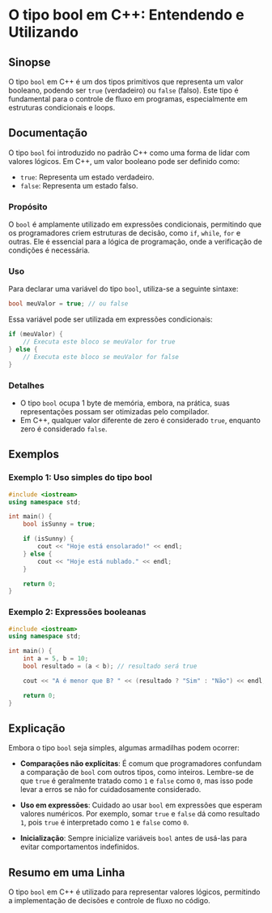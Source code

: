 <!--
Meta Description: # O tipo bool em C++: Entendendo e Utilizando ## Sinopse O tipo `bool` em C++ é um dos tipos primitivos que representa um valor booleano, podendo ser ...
Meta Keywords: bool, true, tipo, como, false
-->

# O tipo bool em C++: Entendendo e Utilizando

## Sinopse
O tipo `bool` em C++ é um dos tipos primitivos que representa um valor booleano, podendo ser `true` (verdadeiro) ou `false` (falso). Este tipo é fundamental para o controle de fluxo em programas, especialmente em estruturas condicionais e loops.

## Documentação
O tipo `bool` foi introduzido no padrão C++ como uma forma de lidar com valores lógicos. Em C++, um valor booleano pode ser definido como:

- `true`: Representa um estado verdadeiro.
- `false`: Representa um estado falso.

### Propósito
O `bool` é amplamente utilizado em expressões condicionais, permitindo que os programadores criem estruturas de decisão, como `if`, `while`, `for` e outras. Ele é essencial para a lógica de programação, onde a verificação de condições é necessária.

### Uso
Para declarar uma variável do tipo `bool`, utiliza-se a seguinte sintaxe:

```cpp
bool meuValor = true; // ou false
```

Essa variável pode ser utilizada em expressões condicionais:

```cpp
if (meuValor) {
    // Executa este bloco se meuValor for true
} else {
    // Executa este bloco se meuValor for false
}
```

### Detalhes
- O tipo `bool` ocupa 1 byte de memória, embora, na prática, suas representações possam ser otimizadas pelo compilador.
- Em C++, qualquer valor diferente de zero é considerado `true`, enquanto zero é considerado `false`.

## Exemplos
### Exemplo 1: Uso simples do tipo bool
```cpp
#include <iostream>
using namespace std;

int main() {
    bool isSunny = true;

    if (isSunny) {
        cout << "Hoje está ensolarado!" << endl;
    } else {
        cout << "Hoje está nublado." << endl;
    }

    return 0;
}
```

### Exemplo 2: Expressões booleanas
```cpp
#include <iostream>
using namespace std;

int main() {
    int a = 5, b = 10;
    bool resultado = (a < b); // resultado será true

    cout << "A é menor que B? " << (resultado ? "Sim" : "Não") << endl;

    return 0;
}
```

## Explicação
Embora o tipo `bool` seja simples, algumas armadilhas podem ocorrer:

- **Comparações não explícitas**: É comum que programadores confundam a comparação de `bool` com outros tipos, como inteiros. Lembre-se de que `true` é geralmente tratado como `1` e `false` como `0`, mas isso pode levar a erros se não for cuidadosamente considerado.
  
- **Uso em expressões**: Cuidado ao usar `bool` em expressões que esperam valores numéricos. Por exemplo, somar `true` e `false` dá como resultado `1`, pois `true` é interpretado como `1` e `false` como `0`.

- **Inicialização**: Sempre inicialize variáveis `bool` antes de usá-las para evitar comportamentos indefinidos.

## Resumo em uma Linha
O tipo `bool` em C++ é utilizado para representar valores lógicos, permitindo a implementação de decisões e controle de fluxo no código.
